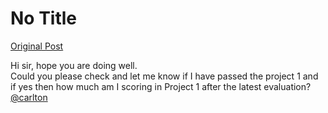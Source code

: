 # No Title

[Original Post](https://discourse.onlinedegree.iitm.ac.in/t/171141/288)

<p>Hi sir, hope you are doing well.<br>
Could you please check and let me know if I have passed the project 1 and if yes then how much am I scoring in Project 1 after the latest evaluation?<br>
<a class="mention" href="/u/carlton">@carlton</a></p>